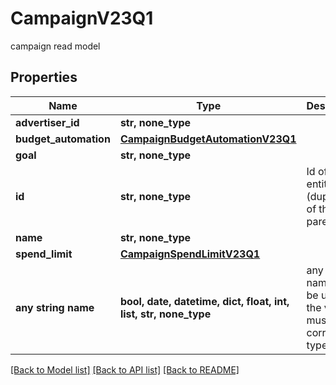# CampaignV23Q1

campaign read model

## Properties
Name | Type | Description | Notes
------------ | ------------- | ------------- | -------------
**advertiser_id** | **str, none_type** |  | [optional] 
**budget_automation** | [**CampaignBudgetAutomationV23Q1**](CampaignBudgetAutomationV23Q1.md) |  | [optional] 
**goal** | **str, none_type** |  | [optional] 
**id** | **str, none_type** | Id of the entity (duplicate of the parent id). | [optional] 
**name** | **str, none_type** |  | [optional] 
**spend_limit** | [**CampaignSpendLimitV23Q1**](CampaignSpendLimitV23Q1.md) |  | [optional] 
**any string name** | **bool, date, datetime, dict, float, int, list, str, none_type** | any string name can be used but the value must be the correct type | [optional]

[[Back to Model list]](../README.md#documentation-for-models) [[Back to API list]](../README.md#documentation-for-api-endpoints) [[Back to README]](../README.md)


